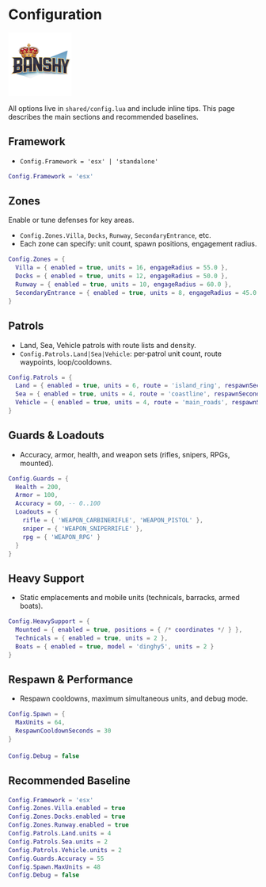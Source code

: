 # Configuration

![Banshy](../assets/banshy128.webp)

All options live in `shared/config.lua` and include inline tips. This page describes the main sections and recommended baselines.

## Framework
- `Config.Framework = 'esx' | 'standalone'`

```lua
Config.Framework = 'esx'
```

## Zones
Enable or tune defenses for key areas.
- `Config.Zones.Villa`, `Docks`, `Runway`, `SecondaryEntrance`, etc.
- Each zone can specify: unit count, spawn positions, engagement radius.

```lua
Config.Zones = {
  Villa = { enabled = true, units = 16, engageRadius = 55.0 },
  Docks = { enabled = true, units = 12, engageRadius = 50.0 },
  Runway = { enabled = true, units = 10, engageRadius = 60.0 },
  SecondaryEntrance = { enabled = true, units = 8, engageRadius = 45.0 }
}
```

## Patrols
- Land, Sea, Vehicle patrols with route lists and density.
- `Config.Patrols.Land|Sea|Vehicle`: per‑patrol unit count, route waypoints, loop/cooldowns.

```lua
Config.Patrols = {
  Land = { enabled = true, units = 6, route = 'island_ring', respawnSeconds = 45 },
  Sea = { enabled = true, units = 4, route = 'coastline', respawnSeconds = 60 },
  Vehicle = { enabled = true, units = 4, route = 'main_roads', respawnSeconds = 60 }
}
```

## Guards & Loadouts
- Accuracy, armor, health, and weapon sets (rifles, snipers, RPGs, mounted).

```lua
Config.Guards = {
  Health = 200,
  Armor = 100,
  Accuracy = 60, -- 0..100
  Loadouts = {
    rifle = { 'WEAPON_CARBINERIFLE', 'WEAPON_PISTOL' },
    sniper = { 'WEAPON_SNIPERRIFLE' },
    rpg = { 'WEAPON_RPG' }
  }
}
```

## Heavy Support
- Static emplacements and mobile units (technicals, barracks, armed boats).

```lua
Config.HeavySupport = {
  Mounted = { enabled = true, positions = { /* coordinates */ } },
  Technicals = { enabled = true, units = 2 },
  Boats = { enabled = true, model = 'dinghy5', units = 2 }
}
```

## Respawn & Performance
- Respawn cooldowns, maximum simultaneous units, and debug mode.

```lua
Config.Spawn = {
  MaxUnits = 64,
  RespawnCooldownSeconds = 30
}

Config.Debug = false
```

## Recommended Baseline
```lua
Config.Framework = 'esx'
Config.Zones.Villa.enabled = true
Config.Zones.Docks.enabled = true
Config.Zones.Runway.enabled = true
Config.Patrols.Land.units = 4
Config.Patrols.Sea.units = 2
Config.Patrols.Vehicle.units = 2
Config.Guards.Accuracy = 55
Config.Spawn.MaxUnits = 48
Config.Debug = false
```


